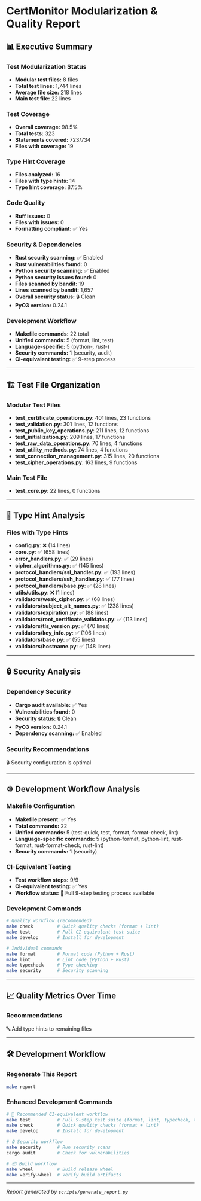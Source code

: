 # CertMonitor Modularization & Quality Report

## 📊 Executive Summary

### Test Modularization Status
- **Modular test files:** 8 files
- **Total test lines:** 1,744 lines
- **Average file size:** 218 lines
- **Main test file:** 22 lines

### Test Coverage
- **Overall coverage:** 98.5%
- **Total tests:** 323
- **Statements covered:** 723/734
- **Files with coverage:** 19

### Type Hint Coverage
- **Files analyzed:** 16
- **Files with type hints:** 14
- **Type hint coverage:** 87.5%

### Code Quality
- **Ruff issues:** 0
- **Files with issues:** 0
- **Formatting compliant:** ✅ Yes

### Security & Dependencies
- **Rust security scanning:** ✅ Enabled
- **Rust vulnerabilities found:** 0
- **Python security scanning:** ✅ Enabled
- **Python security issues found:** 0
- **Files scanned by bandit:** 19
- **Lines scanned by bandit:** 1,657
- **Overall security status:** 🔒 Clean
- **PyO3 version:** 0.24.1

### Development Workflow
- **Makefile commands:** 22 total
- **Unified commands:** 5 (format, lint, test)
- **Language-specific:** 5 (python-*, rust-*)
- **Security commands:** 1 (security, audit)
- **CI-equivalent testing:** ✅ 9-step process

---

## 🏗️ Test File Organization

### Modular Test Files
- **test_certificate_operations.py**: 401 lines, 23 functions
- **test_validation.py**: 301 lines, 12 functions
- **test_public_key_operations.py**: 211 lines, 12 functions
- **test_initialization.py**: 209 lines, 17 functions
- **test_raw_data_operations.py**: 70 lines, 4 functions
- **test_utility_methods.py**: 74 lines, 4 functions
- **test_connection_management.py**: 315 lines, 20 functions
- **test_cipher_operations.py**: 163 lines, 9 functions

### Main Test File
- **test_core.py**: 22 lines, 0 functions

---

## 🎯 Type Hint Analysis

### Files with Type Hints
- **config.py**: ❌ (14 lines)
- **core.py**: ✅ (658 lines)
- **error_handlers.py**: ✅ (29 lines)
- **cipher_algorithms.py**: ✅ (145 lines)
- **protocol_handlers/ssl_handler.py**: ✅ (193 lines)
- **protocol_handlers/ssh_handler.py**: ✅ (77 lines)
- **protocol_handlers/base.py**: ✅ (28 lines)
- **utils/utils.py**: ❌ (1 lines)
- **validators/weak_cipher.py**: ✅ (68 lines)
- **validators/subject_alt_names.py**: ✅ (238 lines)
- **validators/expiration.py**: ✅ (88 lines)
- **validators/root_certificate_validator.py**: ✅ (113 lines)
- **validators/tls_version.py**: ✅ (70 lines)
- **validators/key_info.py**: ✅ (106 lines)
- **validators/base.py**: ✅ (55 lines)
- **validators/hostname.py**: ✅ (148 lines)

---

## 🔒 Security Analysis

### Dependency Security
- **Cargo audit available:** ✅ Yes
- **Vulnerabilities found:** 0
- **Security status:** 🔒 Clean
- **PyO3 version:** 0.24.1
- **Dependency scanning:** ✅ Enabled


### Security Recommendations
🔒 Security configuration is optimal

---

## ⚙️ Development Workflow Analysis

### Makefile Configuration
- **Makefile present:** ✅ Yes
- **Total commands:** 22
- **Unified commands:** 5 (test-quick, test, format, format-check, lint)
- **Language-specific commands:** 5 (python-format, python-lint, rust-format, rust-format-check, rust-lint)
- **Security commands:** 1 (security)


### CI-Equivalent Testing
- **Test workflow steps:** 9/9
- **CI-equivalent testing:** ✅ Yes
- **Workflow status:** 🚀 Full 9-step testing process available


### Development Commands
```bash
# Quality workflow (recommended)
make check         # Quick quality checks (format + lint)
make test          # Full CI-equivalent test suite
make develop       # Install for development

# Individual commands
make format        # Format code (Python + Rust)
make lint          # Lint code (Python + Rust) 
make typecheck     # Type checking
make security      # Security scanning
```

---

## 📈 Quality Metrics Over Time

### Recommendations
🔤 Add type hints to remaining files

---

## 🛠️ Development Workflow

### Regenerate This Report
```bash
make report
```

### Enhanced Development Commands
```bash
# 🚀 Recommended CI-equivalent workflow
make test          # Full 9-step test suite (format, lint, typecheck, test, build)
make check         # Quick quality checks (format + lint)
make develop       # Install for development

# 🔒 Security workflow
make security      # Run security scans
cargo audit        # Check for vulnerabilities

# 📦 Build workflow  
make wheel         # Build release wheel
make verify-wheel  # Verify build artifacts
```

---

*Report generated by `scripts/generate_report.py`*
